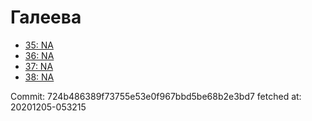 # Галеева
- [35: NA](35.md)
- [36: NA](36.md)
- [37: NA](37.md)
- [38: NA](38.md)

Commit: 724b486389f73755e53e0f967bbd5be68b2e3bd7
 fetched at: 20201205-053215
